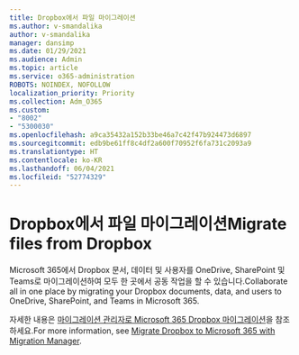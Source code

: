 ```yaml
---
title: Dropbox에서 파일 마이그레이션
ms.author: v-smandalika
author: v-smandalika
manager: dansimp
ms.date: 01/29/2021
ms.audience: Admin
ms.topic: article
ms.service: o365-administration
ROBOTS: NOINDEX, NOFOLLOW
localization_priority: Priority
ms.collection: Adm_O365
ms.custom:
- "8002"
- "5300030"
ms.openlocfilehash: a9ca35432a152b33be46a7c42f47b924473d6897
ms.sourcegitcommit: edb9be61ff8c4df2a600f70952f6fa731c2093a9
ms.translationtype: HT
ms.contentlocale: ko-KR
ms.lasthandoff: 06/04/2021
ms.locfileid: "52774329"
---
```

# <a name="migrate-files-from-dropbox"></a><span data-ttu-id="672be-102">Dropbox에서 파일 마이그레이션</span><span class="sxs-lookup"><span data-stu-id="672be-102">Migrate files from Dropbox</span></span>

<span data-ttu-id="672be-103">Microsoft 365에서 Dropbox 문서, 데이터 및 사용자를 OneDrive, SharePoint 및 Teams로 마이그레이션하여 모두 한 곳에서 공동 작업을 할 수 있습니다.</span><span class="sxs-lookup"><span data-stu-id="672be-103">Collaborate all in one place by migrating your Dropbox documents, data, and users to OneDrive, SharePoint, and Teams in Microsoft 365.</span></span>

<span data-ttu-id="672be-104">자세한 내용은 [마이그레이션 관리자로 Microsoft 365 Dropbox 마이그레이션](/sharepointmigration/mm-dropbox-overview)을 참조하세요.</span><span class="sxs-lookup"><span data-stu-id="672be-104">For more information, see [Migrate Dropbox to Microsoft 365 with Migration Manager](/sharepointmigration/mm-dropbox-overview).</span></span>

